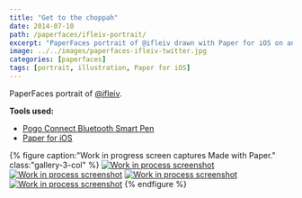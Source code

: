 ```yaml
---
title: "Get to the choppah"
date: 2014-07-10
path: /paperfaces/ifleiv-portrait/
excerpt: "PaperFaces portrait of @ifleiv drawn with Paper for iOS on an iPad."
image: ../../images/paperfaces-ifleiv-twitter.jpg
categories: [paperfaces]
tags: [portrait, illustration, Paper for iOS]
---
```


PaperFaces portrait of [@ifleiv](https://twitter.com/ifleiv).

**Tools used:**

- [Pogo Connect Bluetooth Smart Pen](https://www.amazon.com/gp/product/B009K448L4/ref=as_li_ss_tl?ie=UTF8&camp=1789&creative=390957&creativeASIN=B009K448L4&linkCode=as2&tag=mademist-20)
- [Paper for iOS](https://paper.bywetransfer.com/)

{% figure caption:"Work in progress screen captures Made with Paper." class:"gallery-3-col" %}
[![Work in process screenshot](../../images/paperfaces-ifleiv-process-1-600.jpg)](../../images/paperfaces-ifleiv-process-1-lg.jpg) [![Work in process screenshot](../../images/paperfaces-ifleiv-process-2-600.jpg)](../../images/paperfaces-ifleiv-process-2-lg.jpg) [![Work in process screenshot](../../images/paperfaces-ifleiv-process-3-600.jpg)](../../images/paperfaces-ifleiv-process-3-lg.jpg) [![Work in process screenshot](../../images/paperfaces-ifleiv-process-4-600.jpg)](../../images/paperfaces-ifleiv-process-4-lg.jpg)
{% endfigure %}
